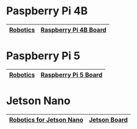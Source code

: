 #  Paspberry Pi 4B


| [Robotics](./RaspberryPi/raspberrypi_4b_robotics.md ) | [Raspberry Pi 4B Board]() |
|-------------------------------------------------------------------------|---------------------------|

#  Paspberry Pi 5


| [Robotics](./RaspberryPi/raspberrypi_5_robotics.md ) | [Raspberry Pi 5 Board]() |
|------------------------------------------------------|--------------------------|

#  Jetson Nano


| **[Robotics for Jetson Nano]()** | **[Jetson Board]()** |
| ------------------------------------------------------------ | ------------------------------------------------------------ |